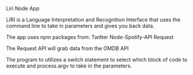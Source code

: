 Liri Node App

LIRI is a Language Interpretation and Recognition Interface that uses the command line to take in parameters and gives you back data.

The app uses npm packages from:
Twitter
Node-Spotify-API
Request

The Request API will grab data from the OMDB API 

The program to utilizes a switch statement to select which block of code to execute and process.argv to take in the parameters. 


